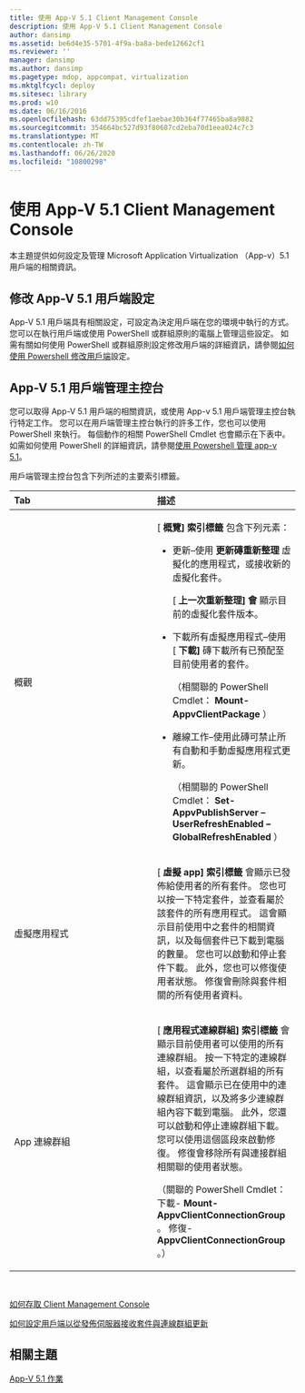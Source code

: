 ```yaml
---
title: 使用 App-V 5.1 Client Management Console
description: 使用 App-V 5.1 Client Management Console
author: dansimp
ms.assetid: be6d4e35-5701-4f9a-ba8a-bede12662cf1
ms.reviewer: ''
manager: dansimp
ms.author: dansimp
ms.pagetype: mdop, appcompat, virtualization
ms.mktglfcycl: deploy
ms.sitesec: library
ms.prod: w10
ms.date: 06/16/2016
ms.openlocfilehash: 63dd75395cdfef1aebae30b364f77465ba8a9882
ms.sourcegitcommit: 354664bc527d93f80687cd2eba70d1eea024c7c3
ms.translationtype: MT
ms.contentlocale: zh-TW
ms.lasthandoff: 06/26/2020
ms.locfileid: "10800298"
---
```

# 使用 App-V 5.1 Client Management Console


本主題提供如何設定及管理 Microsoft Application Virtualization （App-v）5.1 用戶端的相關資訊。

## 修改 App-V 5.1 用戶端設定


App-V 5.1 用戶端具有相關設定，可設定為決定用戶端在您的環境中執行的方式。 您可以在執行用戶端或使用 PowerShell 或群組原則的電腦上管理這些設定。 如需有關如何使用 PowerShell 或群組原則設定修改用戶端的詳細資訊，請參閱[如何使用 Powershell 修改用戶端](how-to-modify-client-configuration-by-using-powershell51.md)設定。

## <a href="" id="the-app-v-5-1-client-management-console-"></a>App-V 5.1 用戶端管理主控台


您可以取得 App-V 5.1 用戶端的相關資訊，或使用 App-v 5.1 用戶端管理主控台執行特定工作。 您可以在用戶端管理主控台執行的許多工作，您也可以使用 PowerShell 來執行。 每個動作的相關 PowerShell Cmdlet 也會顯示在下表中。 如需如何使用 PowerShell 的詳細資訊，請參閱[使用 Powershell 管理 app-v 5.1](administering-app-v-51-by-using-powershell.md)。

用戶端管理主控台包含下列所述的主要索引標籤。

<table>
<colgroup>
<col width="50%" />
<col width="50%" />
</colgroup>
<thead>
<tr class="header">
<th align="left">Tab</th>
<th align="left">描述</th>
</tr>
</thead>
<tbody>
<tr class="odd">
<td align="left"><p>概觀</p></td>
<td align="left"><p>[ <strong> 概覽] 索引標籤 </strong> 包含下列元素：</p>
<ul>
<li><p>更新–使用 <strong> 更新磚重新整理 </strong> 虛擬化的應用程式，或接收新的虛擬化套件。</p>
<p>[ <strong> 上一次重新整理] 會 </strong> 顯示目前的虛擬化套件版本。</p></li>
<li><p>下載所有虛擬應用程式–使用 [ <strong> 下載] </strong> 磚下載所有已預配至目前使用者的套件。</p>
<p>（相關聯的 PowerShell Cmdlet： <strong>Mount-AppvClientPackage </strong> ）</p>
<p></p></li>
<li><p>離線工作–使用此磚可禁止所有自動和手動虛擬應用程式更新。</p>
<p>（相關聯的 PowerShell Cmdlet： <strong>Set-AppvPublishServer – UserRefreshEnabled – GlobalRefreshEnabled </strong> ）</p></li>
</ul></td>
</tr>
<tr class="even">
<td align="left"><p>虛擬應用程式</p></td>
<td align="left"><p>[ <strong> 虛擬 app] 索引標籤 </strong> 會顯示已發佈給使用者的所有套件。 您也可以按一下特定套件，並查看屬於該套件的所有應用程式。 這會顯示目前使用中之套件的相關資訊，以及每個套件已下載到電腦的數量。 您也可以啟動和停止套件下載。 此外，您也可以修復使用者狀態。 修復會刪除與套件相關的所有使用者資料。</p>
<p></p></td>
</tr>
<tr class="odd">
<td align="left"><p>App 連線群組</p></td>
<td align="left"><p>[ <strong> 應用程式連線群組] 索引標籤 </strong> 會顯示目前使用者可以使用的所有連線群組。 按一下特定的連線群組，以查看屬於所選群組的所有套件。 這會顯示已在使用中的連線群組資訊，以及將多少連線群組內容下載到電腦。 此外，您還可以啟動和停止連線群組下載。 您可以使用這個區段來啟動修復。 修復會移除所有與連接群組相關聯的使用者狀態。</p>
<p>（關聯的 PowerShell Cmdlet：下載- <strong>Mount-AppvClientConnectionGroup </strong> 。 修復- <strong> AppvClientConnectionGroup </strong> 。）</p>
<p></p></td>
</tr>
</tbody>
</table>

 

[如何存取 Client Management Console](how-to-access-the-client-management-console51.md)

[如何設定用戶端以從發佈伺服器接收套件與連線群組更新](how-to-configure-the-client-to-receive-package-and-connection-groups-updates-from-the-publishing-server-51.md)






## 相關主題


[App-V 5.1 作業](operations-for-app-v-51.md)

 

 





